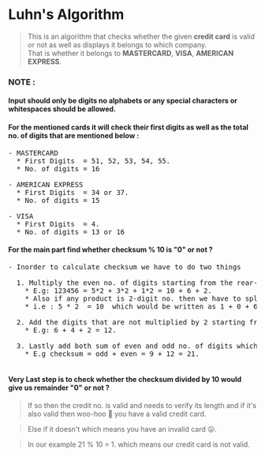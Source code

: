 # **Luhn's Algorithm**

> This is an algorithm that checks whether the given **credit card** is valid or not as well as displays it belongs to which company.<br>
> That is whether it belongs to **MASTERCARD**, **VISA**, **AMERICAN EXPRESS**.<br>

### NOTE :
#### Input should only be digits no alphabets or any special characters or whitespaces should be allowed.
#### For the mentioned cards it will check their first digits as well as the total no. of digits that are mentioned below :

<pre>
- MASTERCARD
  * First Digits  = 51, 52, 53, 54, 55. 
  * No. of digits = 16
  
- AMERICAN EXPRESS          
  * First Digits  = 34 or 37.
  * No. of digits = 15
  
- VISA                               
  * First Digits  = 4.
  * No. of digits = 13 or 16
</pre>

#### For the main part find whether checksum % 10 is "0" or not ?
<pre>
- Inorder to calculate checksum we have to do two things
  
  1. Multiply the even no. of digits starting from the rear-end till front-end.
    * E.g: 123456 = 5*2 + 3*2 + 1*2 = 10 + 6 + 2.
    * Also if any product is 2-digit no. then we have to split them add them.
    * i.e : 5 * 2  = 10  which would be written as 1 + 0 + 6 + 2 = 9.
    
  2. Add the digits that are not multiplied by 2 starting from rear-end till front-end.
    * E.g: 6 + 4 + 2 = 12.
  
  3. Lastly add both sum of even and odd no. of digits which we calculated earlier.
    * E.g checksum = odd + even = 9 + 12 = 21.

</pre>

#### Very Last step is to check whether the checksum divided by 10 would give us remainder "0" or not ?

> If so then the credit no. is valid and needs to verify its length and if it's also valid then woo-hoo :tada: you have a valid credit card.<br>

> Else if it doesn't which means you have an invalid card :stuck_out_tongue:.<br>

> In our example 21 % 10 = 1. which means our credit card is not valid. 
